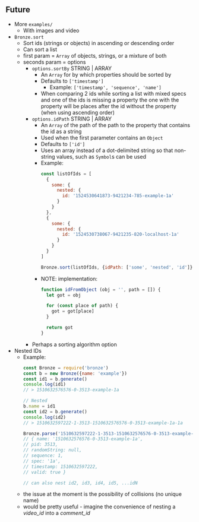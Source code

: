 ## Future
  - More `examples/`
    - With images and video
  - `Bronze.sort`
    - Sort ids (strings or objects) in ascending or descending order
    - Can sort a list
    - first param = `Array` of objects, strings, or a mixture of both
    - seconds param = options
      - `options.sortBy` STRING | ARRAY
        - An `Array` for by which properties should be sorted by
        - Defaults to `['timestamp']`
          - Example: `['timestamp', 'sequence', 'name']`
        - When comparing 2 ids while sorting a list with mixed specs and one of the ids is missing a property the one with the property will be places after the id without the property (when using ascending order)
      - `options.idPath` STRING | ARRAY
        - An `Array` of the path of the path to the property that contains the id as a string
        - Used when the first parameter contains an `Object`
        - Defaults to `['id']`
        - Uses an array instead of a dot-delimited string so that non-string values, such as `Symbol`s can be used
        - Example:
          ```js
          const listOfIds = [
            {
              some: {
                nested: {
                  id: '1524530641873-9421234-785-example-1a'
                }
              }
            },
            {
              some: {
                nested: {
                  id: '1524530738067-9421235-820-localhost-1a'
                }
              }
            }
          ]

          Bronze.sort(listOfIds, {idPath: ['some', 'nested', 'id']})
          ```
        - NOTE: implementation:
          ```js
          function idFromObject (obj = '', path = []) {
            let got = obj

            for (const place of path) {
              got = got[place]
            }

            return got
          }
          ```
      - Perhaps a sorting algorithm option
  - Nested IDs
    - Example:
      ```js
      const Bronze = require('bronze')
      const b = new Bronze({name: 'example'})
      const id1 = b.generate()
      console.log(id1)
      // > 1510632576576-0-3513-example-1a

      // Nested
      b.name = id1
      const id2 = b.generate()
      console.log(id2)
      // > 1510632597222-1-3513-1510632576576-0-3513-example-1a-1a

      Bronze.parse('1510632597222-1-3513-1510632576576-0-3513-example-1a-1a')
      // { name: '1510632576576-0-3513-example-1a',
      // pid: 3513,
      // randomString: null,
      // sequence: 1,
      // spec: '1a',
      // timestamp: 1510632597222,
      // valid: true }

      // can also nest id2, id3, id4, id5, ...idN
      ```
    - the issue at the moment is the possibility of collisions (no unique name)
    - would be pretty useful - imagine the convenience of nesting a _video\_id_ into a _comment\_id_
